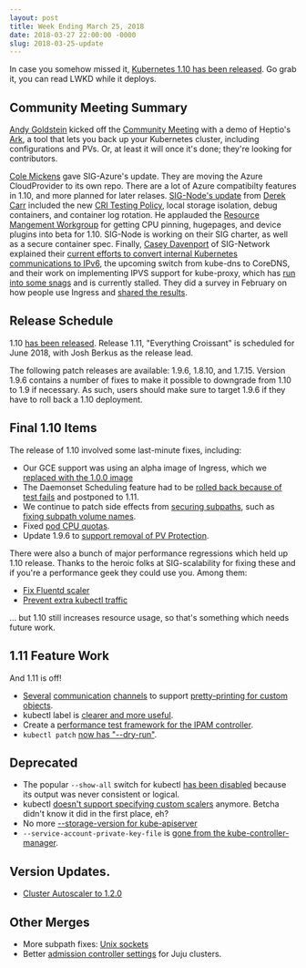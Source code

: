 ```yaml
---
layout: post
title: Week Ending March 25, 2018
date: 2018-03-27 22:00:00 -0000
slug: 2018-03-25-update
---
```


In case you somehow missed it, [Kubernetes 1.10 has been released](http://blog.kubernetes.io/2018/03/kubernetes-1.10-stabilizing-storage-security-networking.html).  Go grab it, you can read LWKD while it deploys.

## Community Meeting Summary

[Andy Goldstein](https://github.com/ncdc) kicked off the [Community Meeting](https://docs.google.com/document/d/1VQDIAB0OqiSjIHI8AWMvSdceWhnz56jNpZrLs6o7NJY) with a demo of Heptio's [Ark](https://github.com/heptio/ark), a tool that lets you back up your Kubernetes cluster, including configurations and PVs.  Or, at least it will once it's done; they're looking for contributors.

[Cole Mickens](https://github.com/colemickens) gave SIG-Azure's update. They are moving the Azure CloudProvider to its own repo.  There are a lot of Azure compatibilty features in 1.10, and more planned for later relases.  [SIG-Node's update](https://docs.google.com/presentation/d/1P267xBGQtLprbVV-XStpVt8c-um6NqBmQLEIOKhmJAs/edit?usp=sharing) from [Derek Carr](https://github.com/derekwaynecarr) included the new [CRI Testing Policy](https://github.com/kubernetes/community/blob/master/contributors/devel/cri-testing-policy.md), local storage isolation, debug containers, and container log rotation.  He applauded the [Resource Mangement Workgroup](https://github.com/kubernetes/community/tree/master/wg-resource-management) for getting CPU pinning, hugepages, and device plugins into beta for 1.10.  SIG-Node is working on their SIG charter, as well as a secure container spec.  Finally, [Casey Davenport](https://github.com/caseydavenport) of SIG-Network explained their [current efforts to convert internal Kubernetes communications to IPv6](https://github.com/kubernetes/features/issues/508), the upcoming switch from kube-dns to CoreDNS, and their work on implementing IPVS support for kube-proxy, which has [run into some snags](https://github.com/kubernetes/kubernetes/issues?q=is%3Aopen+is%3Aissue+label%3Aarea%2Fipvs) and is currently stalled.  They did a survey in February on how people use Ingress and [shared the results](https://github.com/bowei/k8s-ingress-survey-2018).


## Release Schedule

1.10 [has been released](http://blog.kubernetes.io/2018/03/kubernetes-1.10-stabilizing-storage-security-networking.html).  Release 1.11, "Everything Croissant" is scheduled for June 2018, with Josh Berkus as the release lead.

The following patch releases are available: 1.9.6, 1.8.10, and 1.7.15.  Version 1.9.6 contains a number of fixes to make it possible to downgrade from 1.10 to 1.9 if necessary.  As such, users should make sure to target 1.9.6 if they have to roll back a 1.10 deployment.

## Final 1.10 Items

The release of 1.10 involved some last-minute fixes, including:

* Our GCE support was using an alpha image of Ingress, which we [replaced with the 1.0.0 image](https://github.com/kubernetes/kubernetes/pull/61302)
* The Daemonset Scheduling feature had to be [rolled back because of test fails](https://github.com/kubernetes/kubernetes/pull/61411) and postponed to 1.11.
* We continue to patch side effects from [securing subpaths](https://groups.google.com/forum/#!topic/kubernetes-announce/6sNHO_jyBzE), such as [fixing subpath volume names](https://github.com/kubernetes/kubernetes/pull/61373).
* Fixed [pod CPU quotas](https://github.com/kubernetes/kubernetes/pull/61294).
* Update 1.9.6 to [support removal of PV Protection](https://github.com/kubernetes/kubernetes/pull/61370).

There were also a bunch of major performance regressions which held up 1.10 release.  Thanks to the heroic folks at SIG-scalability for fixing these and if you're a performance geek they could use you. Among them:

* [Fix Fluentd scaler](https://github.com/kubernetes/kubernetes/pull/61225)
* [Prevent extra kubectl traffic](https://github.com/GoogleCloudPlatform/k8s-stackdriver/pull/125)

... but 1.10 still increases resource usage, so that's something which needs future work.

## 1.11 Feature Work

And 1.11 is off!

* [Several](https://github.com/kubernetes/kubernetes/pull/61501) [communication](https://github.com/kubernetes/kubernetes/pull/61496) [channels](https://github.com/kubernetes/kubernetes/pull/61440) to support [pretty-printing for custom objects](https://docs.google.com/document/d/19ZZFVe9oD1KQmk5uExggRWtRl_hKGfYnBXvHZJlgEro/edit#).
* kubectl label is [clearer and more useful](https://github.com/kubernetes/kubernetes/pull/58353).
* Create a [performance test framework for the IPAM controller](https://github.com/kubernetes/kubernetes/pull/61143).
* `kubectl patch` [now has "--dry-run"](https://github.com/kubernetes/kubernetes/pull/60675).

## Deprecated

* The popular `--show-all` switch for kubectl [has been disabled](https://github.com/kubernetes/kubernetes/pull/60793) because its output was never consistent or logical.
* kubectl [doesn't support specifying custom scalers](https://github.com/kubernetes/kubernetes/pull/60455) anymore.  Betcha didn't know it did in the first place, eh?
* No more [--storage-version for kube-apiserver](https://github.com/kubernetes/kubernetes/pull/61453)
* `--service-account-private-key-file` is [gone from the kube-controller-manager](https://github.com/kubernetes/kubernetes/pull/60875).

## Version Updates.

* [Cluster Autoscaler to 1.2.0](https://github.com/kubernetes/kubernetes/pull/61561)

## Other Merges

* More subpath fixes: [Unix sockets](https://github.com/kubernetes/kubernetes/pull/61480)
* Better [admission controller settings](https://github.com/kubernetes/kubernetes/pull/61427) for Juju clusters.

